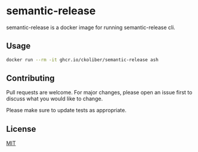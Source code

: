 # semantic-release

semantic-release is a docker image for running semantic-release cli.

## Usage

```bash
docker run --rm -it ghcr.io/ckoliber/semantic-release ash
```

## Contributing

Pull requests are welcome. For major changes, please open an issue first
to discuss what you would like to change.

Please make sure to update tests as appropriate.

## License

[MIT](https://choosealicense.com/licenses/mit/)
